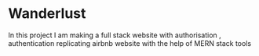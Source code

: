 # Wanderlust
In this project I am making a full stack website with authorisation , authentication replicating airbnb website with the help of MERN stack tools
